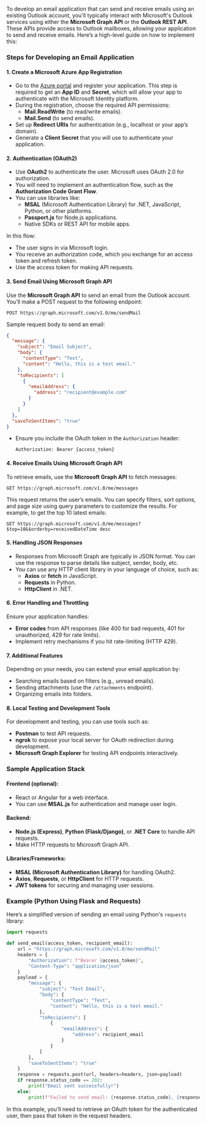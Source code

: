To develop an email application that can send and receive emails using an existing Outlook account, you'll typically interact with Microsoft's Outlook services using either the **Microsoft Graph API** or the **Outlook REST API**. These APIs provide access to Outlook mailboxes, allowing your application to send and receive emails. Here’s a high-level guide on how to implement this:

### Steps for Developing an Email Application

#### 1. **Create a Microsoft Azure App Registration**

- Go to the [Azure portal](https://portal.azure.com) and register your application. This step is required to get an **App ID** and **Secret**, which will allow your app to authenticate with the Microsoft Identity platform.
- During the registration, choose the required API permissions:
  - **Mail.ReadWrite** (to read/write emails).
  - **Mail.Send** (to send emails).
- Set up **Redirect URIs** for authentication (e.g., localhost or your app’s domain).
- Generate a **Client Secret** that you will use to authenticate your application.

#### 2. **Authentication (OAuth2)**

- Use **OAuth2** to authenticate the user. Microsoft uses OAuth 2.0 for authorization.
- You will need to implement an authentication flow, such as the **Authorization Code Grant Flow**.
- You can use libraries like:
  - **MSAL** (Microsoft Authentication Library) for .NET, JavaScript, Python, or other platforms.
  - **Passport.js** for Node.js applications.
  - Native SDKs or REST API for mobile apps.

In this flow:

- The user signs in via Microsoft login.
- You receive an authorization code, which you exchange for an access token and refresh token.
- Use the access token for making API requests.

#### 3. **Send Email Using Microsoft Graph API**

Use the **Microsoft Graph API** to send an email from the Outlook account. You’ll make a POST request to the following endpoint:

```http
POST https://graph.microsoft.com/v1.0/me/sendMail
```

Sample request body to send an email:

```json
{
  "message": {
    "subject": "Email Subject",
    "body": {
      "contentType": "Text",
      "content": "Hello, this is a test email."
    },
    "toRecipients": [
      {
        "emailAddress": {
          "address": "recipient@example.com"
        }
      }
    ]
  },
  "saveToSentItems": "true"
}
```

- Ensure you include the OAuth token in the `Authorization` header:
  ```
  Authorization: Bearer {access_token}
  ```

#### 4. **Receive Emails Using Microsoft Graph API**

To retrieve emails, use the **Microsoft Graph API** to fetch messages:

```http
GET https://graph.microsoft.com/v1.0/me/messages
```

This request returns the user’s emails. You can specify filters, sort options, and page size using query parameters to customize the results. For example, to get the top 10 latest emails:

```http
GET https://graph.microsoft.com/v1.0/me/messages?$top=10&$orderby=receivedDateTime desc
```

#### 5. **Handling JSON Responses**

- Responses from Microsoft Graph are typically in JSON format. You can use the response to parse details like subject, sender, body, etc.
- You can use any HTTP client library in your language of choice, such as:
  - **Axios** or **fetch** in JavaScript.
  - **Requests** in Python.
  - **HttpClient** in .NET.

#### 6. **Error Handling and Throttling**

Ensure your application handles:

- **Error codes** from API responses (like 400 for bad requests, 401 for unauthorized, 429 for rate limits).
- Implement retry mechanisms if you hit rate-limiting (HTTP 429).

#### 7. **Additional Features**

Depending on your needs, you can extend your email application by:

- Searching emails based on filters (e.g., unread emails).
- Sending attachments (use the `/attachments` endpoint).
- Organizing emails into folders.

#### 8. **Local Testing and Development Tools**

For development and testing, you can use tools such as:

- **Postman** to test API requests.
- **ngrok** to expose your local server for OAuth redirection during development.
- **Microsoft Graph Explorer** for testing API endpoints interactively.

### Sample Application Stack

#### Frontend (optional):

- React or Angular for a web interface.
- You can use **MSAL.js** for authentication and manage user login.

#### Backend:

- **Node.js (Express)**, **Python (Flask/Django)**, or **.NET Core** to handle API requests.
- Make HTTP requests to Microsoft Graph API.

#### Libraries/Frameworks:

- **MSAL (Microsoft Authentication Library)** for handling OAuth2.
- **Axios**, **Requests**, or **HttpClient** for HTTP requests.
- **JWT tokens** for securing and managing user sessions.

### Example (Python Using Flask and Requests)

Here’s a simplified version of sending an email using Python's `requests` library:

```python
import requests

def send_email(access_token, recipient_email):
    url = "https://graph.microsoft.com/v1.0/me/sendMail"
    headers = {
        "Authorization": f"Bearer {access_token}",
        "Content-Type": "application/json"
    }
    payload = {
        "message": {
            "subject": "Test Email",
            "body": {
                "contentType": "Text",
                "content": "Hello, this is a test email."
            },
            "toRecipients": [
                {
                    "emailAddress": {
                        "address": recipient_email
                    }
                }
            ]
        },
        "saveToSentItems": "true"
    }
    response = requests.post(url, headers=headers, json=payload)
    if response.status_code == 202:
        print("Email sent successfully!")
    else:
        print(f"Failed to send email: {response.status_code}, {response.text}")
```

In this example, you’ll need to retrieve an OAuth token for the authenticated user, then pass that token in the request headers.
